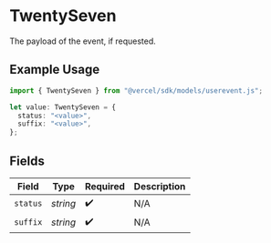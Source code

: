 # TwentySeven

The payload of the event, if requested.

## Example Usage

```typescript
import { TwentySeven } from "@vercel/sdk/models/userevent.js";

let value: TwentySeven = {
  status: "<value>",
  suffix: "<value>",
};
```

## Fields

| Field              | Type               | Required           | Description        |
| ------------------ | ------------------ | ------------------ | ------------------ |
| `status`           | *string*           | :heavy_check_mark: | N/A                |
| `suffix`           | *string*           | :heavy_check_mark: | N/A                |